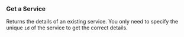 ### Get a Service

Returns the details of an existing service. You only need to specify the unique
`id` of the service to get the correct details.
